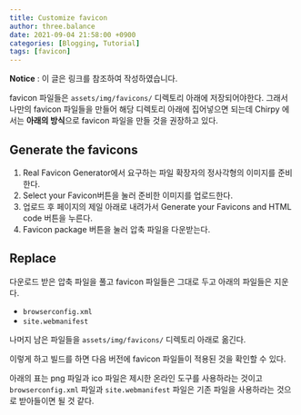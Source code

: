 ```yaml
---
title: Customize favicon
author: three.balance
date: 2021-09-04 21:58:00 +0900
categories: [Blogging, Tutorial]
tags: [favicon]
---
```


<b>Notice</b> : 이 글은 링크를 참조하여 작성하였습니다.

favicon 파일들은 `assets/img/favicons/` 디렉토리 아래에 저장되어야한다. 그래서 나만의 favicon 파일들을 만들어 해당 디렉토리 아래에 집어넣으면 되는데 Chirpy 에서는 <b>아래의 방식</b>으로 favicon 파일을 만들 것을 권장하고 있다.

## Generate the favicons
1. Real Favicon Generator에서 요구하는 파일 확장자의 정사각형의 이미지를 준비한다.
2. Select your Favicon버튼을 눌러 준비한 이미지를 업로드한다.
3. 업로드 후 페이지의 제일 아래로 내려가서 Generate your Favicons and HTML code 버튼을 누른다.
4. Favicon package 버튼을 눌러 압축 파일을 다운받는다.


## Replace
다운로드 받은 압축 파일을 풀고 favicon 파일들은 그대로 두고 아래의 파일들은 지운다.

* `browserconfig.xml`
* `site.webmanifest`

나머지 남은 파일들을 `assets/img/favicons/` 디렉토리 아래로 옮긴다.

이렇게 하고 빌드를 하면 다음 버전에 favicon 파일들이 적용된 것을 확인할 수 있다.

아래의 표는 png 파일과 ico 파일은 제시한 온라인 도구를 사용하라는 것이고 `browserconfig.xml` 파일과 `site.webmanifest` 파일은 기존 파일을 사용하라는 것으로 받아들이면 될 것 같다.




